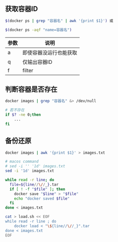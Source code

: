 <!--
 * @Description: 
 * @Version: 1.0
 * @Author: DaLao
 * @Email: dalao_li@163.com
 * @Date: 2021-03-15 10:21:24
 * @LastEditors: DaLao
 * @LastEditTime: 2022-02-11 23:45:43
-->


## 获取容器ID

```sh
$(docker ps | grep "容器名" | awk '{print $1}') 或

$(docker ps -aqf "name=容器名")
```

| 参数 | 说明                   |
| ---- | ---------------------- |
| a    | 即使容器没运行也能获取 |
| q    | 仅输出容器ID           |
| f    | filter                 |


## 判断容器是否存在

```sh
docker images | grep "容器名" &> /dev/null

# 若不存在
if $? -ne 0;then
    ...
fi
```

## 备份还原

```sh
docker images | awk '{print $1}' > images.txt

# macos command
# sed -i '' '1d' images.txt
sed -i '1d' images.txt

while read -r line; do
  file=${line//\//_}.tar
  if [ ! -f "$file" ]; then
    docker save "$line" > "$file"
    echo "docker saved $file"
  fi
done < images.txt

cat > load.sh << EOF
while read -r line ; do
    docker load < "\${line//\//_}".tar
done < images.txt
EOF
```

